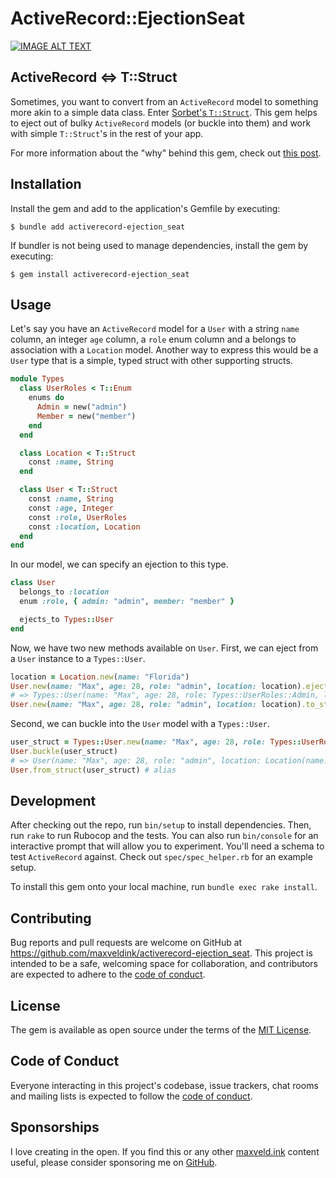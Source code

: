 # ActiveRecord::EjectionSeat

[![IMAGE ALT TEXT](https://img.youtube.com/vi/HfCY-bkVJKM/0.jpg)](http://www.youtube.com/watch?v=HfCY-bkVJKM "Introduction to activerecord-ejection_seat")

## ActiveRecord <=> T::Struct

Sometimes, you want to convert from an `ActiveRecord` model to something more akin to a simple data class. Enter [Sorbet's `T::Struct`](https://sorbet.org/docs/tstruct). This gem helps to eject out of bulky `ActiveRecord` models (or buckle into them) and work with simple `T::Struct`'s in the rest of your app.

For more information about the "why" behind this gem, check out [this post](https://maxveld.ink/ejecting-out-of-an-orm/).

## Installation

Install the gem and add to the application's Gemfile by executing:

    $ bundle add activerecord-ejection_seat

If bundler is not being used to manage dependencies, install the gem by executing:

    $ gem install activerecord-ejection_seat

## Usage

Let's say you have an `ActiveRecord` model for a `User` with a string `name` column, an integer `age` column, a `role` enum column and a belongs to association with a `Location` model. Another way to express this would be a `User` type that is a simple, typed struct with other supporting structs.

```ruby
module Types
  class UserRoles < T::Enum
    enums do
      Admin = new("admin")
      Member = new("member")
    end
  end

  class Location < T::Struct
    const :name, String
  end

  class User < T::Struct
    const :name, String
    const :age, Integer
    const :role, UserRoles
    const :location, Location
  end
end
```

In our model, we can specify an ejection to this type.

```ruby
class User
  belongs_to :location
  enum :role, { admin: "admin", member: "member" }

  ejects_to Types::User
end
```

Now, we have two new methods available on `User`. First, we can eject from a `User` instance to a `Types::User`.

```ruby
location = Location.new(name: "Florida")
User.new(name: "Max", age: 28, role: "admin", location: location).eject
# => Types::User(name: "Max", age: 28, role: Types::UserRoles::Admin, location: Types::Location.new(name: "Florida))
User.new(name: "Max", age: 28, role: "admin", location: location).to_struct # alias
```

Second, we can buckle into the `User` model with a `Types::User`.

```ruby
user_struct = Types::User.new(name: "Max", age: 28, role: Types::UserRoles::Admin, location: Types::Location.new(name: "Florida"))
User.buckle(user_struct)
# => User(name: "Max", age: 28, role: "admin", location: Location(name: "Florida"))
User.from_struct(user_struct) # alias
```

## Development

After checking out the repo, run `bin/setup` to install dependencies. Then, run `rake` to run Rubocop and the tests. You can also run `bin/console` for an interactive prompt that will allow you to experiment. You'll need a schema to test `ActiveRecord` against. Check out `spec/spec_helper.rb` for an example setup.

To install this gem onto your local machine, run `bundle exec rake install`.

## Contributing

Bug reports and pull requests are welcome on GitHub at https://github.com/maxveldink/activerecord-ejection_seat. This project is intended to be a safe, welcoming space for collaboration, and contributors are expected to adhere to the [code of conduct](https://github.com/maxveldink/activerecord-ejection_seat/blob/master/CODE_OF_CONDUCT.md).

## License

The gem is available as open source under the terms of the [MIT License](https://opensource.org/licenses/MIT).

## Code of Conduct

Everyone interacting in this project's codebase, issue trackers, chat rooms and mailing lists is expected to follow the [code of conduct](https://github.com/maxveldink/activerecord-ejection_seat/blob/master/CODE_OF_CONDUCT.md).

## Sponsorships

I love creating in the open. If you find this or any other [maxveld.ink](https://maxveld.ink) content useful, please consider sponsoring me on [GitHub](https://github.com/sponsors/maxveldink).
